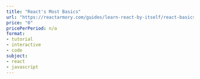 ```yaml
---
title: "React's Most Basics"
url: "https://reactarmory.com/guides/learn-react-by-itself/react-basics"
price: "0"
pricePerPeriod: n/a
format: 
- tutorial
- interactive
- code
subject: 
- react
- javascript
---
```

